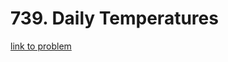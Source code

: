 # 739. Daily Temperatures

[link to problem](https://leetcode.com/problems/daily-temperatures/description/)

